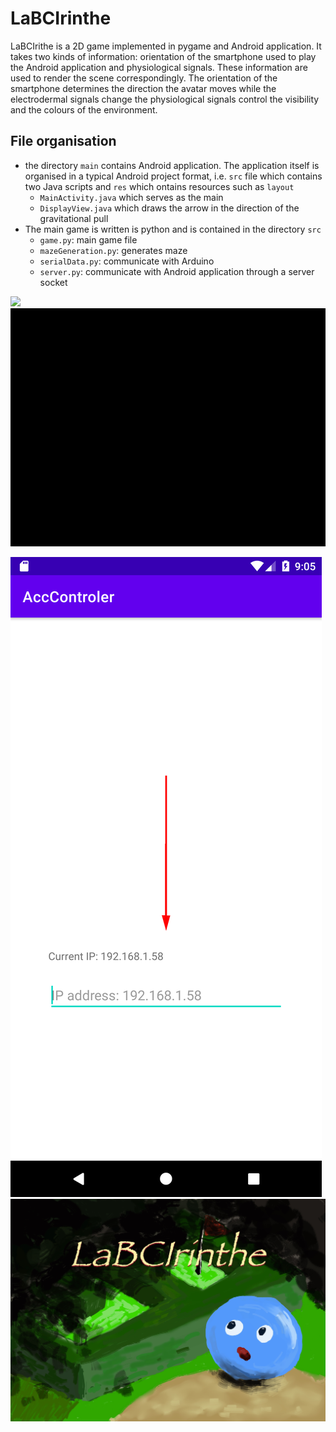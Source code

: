 # LaBCIrinthe


LaBCIrithe is a 2D game implemented in pygame and Android application. It takes two kinds of information: orientation of the smartphone used to play the Android application and physiological signals. These information are used to render the scene correspondingly. The orientation of the smartphone determines the direction the avatar moves while the electrodermal signals change the physiological signals control the visibility and the colours of the environment.


## File organisation

- the directory `main` contains Android application. The application itself is organised in a typical Android project format, i.e. `src` file which contains two Java scripts and `res` which ontains resources such as `layout`
  -  `MainActivity.java` which serves as the main
  -  `DisplayView.java` which draws the arrow in the direction of the gravitational pull 
- The main game is written is python and is contained in the directory `src` 
  -  `game.py`: main game file
  -  `mazeGeneration.py`: generates maze
  -  `serialData.py`: communicate with Arduino
  -  `server.py`: communicate with Android application through a server socket

![](game-1.gif)
![](game-2.gif)


![alt text](Screenshot_1644869101.png)
![alt text](cover.jpg)
